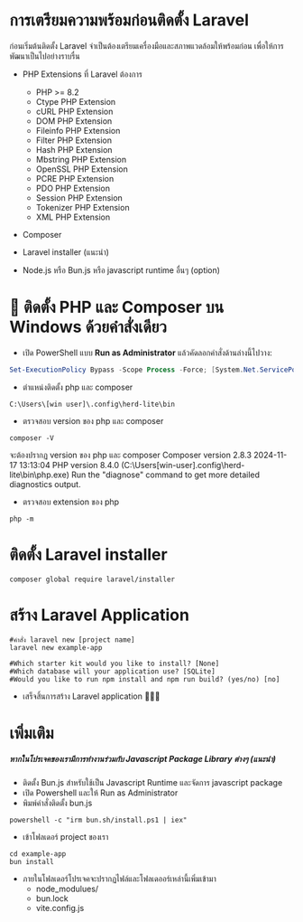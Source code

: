 # การเตรียมความพร้อมก่อนติดตั้ง Laravel

ก่อนเริ่มต้นติดตั้ง Laravel จำเป็นต้องเตรียมเครื่องมือและสภาพแวดล้อมให้พร้อมก่อน เพื่อให้การพัฒนาเป็นไปอย่างราบรื่น

- PHP Extensions ที่ Laravel ต้องการ

  - PHP >= 8.2
  - Ctype PHP Extension
  - cURL PHP Extension
  - DOM PHP Extension
  - Fileinfo PHP Extension
  - Filter PHP Extension
  - Hash PHP Extension
  - Mbstring PHP Extension
  - OpenSSL PHP Extension
  - PCRE PHP Extension
  - PDO PHP Extension
  - Session PHP Extension
  - Tokenizer PHP Extension
  - XML PHP Extension

- Composer
- Laravel installer (แนะนำ)
- Node.js หรือ Bun.js หรือ javascript runtime อื่นๆ (option)

# 🚀 ติดตั้ง PHP และ Composer บน Windows ด้วยคำสั่งเดียว

- เปิด PowerShell แบบ **Run as Administrator** แล้วคัดลอกคำสั่งด้านล่างนี้ไปวาง:

```powershell
Set-ExecutionPolicy Bypass -Scope Process -Force; [System.Net.ServicePointManager]::SecurityProtocol = [System.Net.ServicePointManager]::SecurityProtocol -bor 3072; iex ((New-Object System.Net.WebClient).DownloadString('https://php.new/install/windows/8.4'))
```

- ตำแหน่งติดตั้ง php และ composer

```
C:\Users\[win user]\.config\herd-lite\bin
```

- ตรวจสอบ version ของ php และ composer

```
composer -V
```

จะต้องปรากฏ version ของ php และ composer
Composer version 2.8.3 2024-11-17 13:13:04
PHP version 8.4.0 (C:\Users\[win-user]\.config\herd-lite\bin\php.exe)
Run the "diagnose" command to get more detailed diagnostics output.

- ตรวจสอบ extension ของ php

```
php -m
```

# ติดตั้ง Laravel installer

```
composer global require laravel/installer
```

# สร้าง Laravel Application

```
#คำสั่ง laravel new [project name]
laravel new example-app
```

```
#Which starter kit would you like to install? [None]
#Which database will your application use? [SQLite]
#Would you like to run npm install and npm run build? (yes/no) [no]
```

- เสร็จสิ้นการสร้าง Laravel application 🎉🎉🎉

# เพิ่มเติม

##### หากในโปรเจคของเรามีการทำงานร่วมกับ Javascript Package Library ต่างๆ (แนะนำ)

- ติดตั้ง Bun.js สำหรับใช้เป็น Javascript Runtime และจัดการ javascript package
- เปิด Powershell และให้ Run as Administrator
- พิมพ์คำสั่งติดตั้ง bun.js

```
powershell -c "irm bun.sh/install.ps1 | iex"
```

- เข้าโฟลเดอร์ project ของเรา

```
cd example-app
bun install
```

- ภายในโฟลเดอร์โปรเจคจะปรากฏไฟล์และโฟลเดออร์เหล่านี้เพิ่มเข้ามา
  - node_modulues/
  - bun.lock
  - vite.config.js
